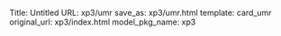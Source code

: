 Title: Untitled
URL: xp3/umr
save_as: xp3/umr.html
template: card_umr
original_url: xp3/index.html
model_pkg_name: xp3

